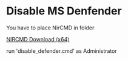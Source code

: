 # Disable MS Denfender

You have to place NirCMD in folder 

[NIRCMD Download (x64)](https://www.nirsoft.net/cmp/nircmd-x64.zip)
		
		
		
run 'disable_defender.cmd' as Administrator
